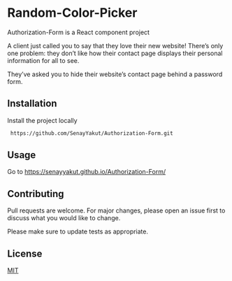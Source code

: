 # Random-Color-Picker

Authorization-Form is a React component  project

A client just called you to say that they love their new website! There’s only one problem: they don’t like how their contact page displays their personal information for all to see.

They’ve asked you to hide their website’s contact page behind a password form. 

## Installation

Install the project locally
```bash
 https://github.com/SenayYakut/Authorization-Form.git
```

## Usage
Go to 
https://senayyakut.github.io/Authorization-Form/

## Contributing
Pull requests are welcome. For major changes, please open an issue first to discuss what you would like to change.

Please make sure to update tests as appropriate.

## License
[MIT](https://choosealicense.com/licenses/mit/)
